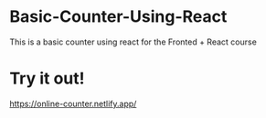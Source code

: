 # Basic-Counter-Using-React
This is a basic counter using react for the Fronted + React course

# Try it out!
https://online-counter.netlify.app/

